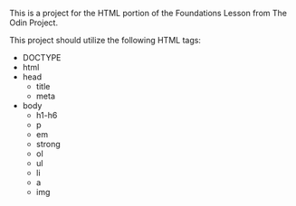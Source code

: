 This is a project for the HTML portion of the Foundations Lesson from The Odin Project.

This project should utilize the following HTML tags:
 - DOCTYPE
 - html
 - head
	- title
	- meta
 - body
	- h1-h6
	- p
	- em
	- strong
	- ol
	- ul
	- li
	- a
	- img

